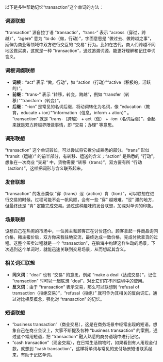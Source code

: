 以下是多种帮助记忆“transaction”这个单词的方法：

### 词源联想
“transaction” 源自拉丁语 “transactio”，“trans-” 表示 “across（穿过，跨越）”，“agere” 意为 “to do（做，行动）”，字面意思是 “做过去、做跨越之事”，延伸为商业等领域中双方进行交互的 “交易” 行为。比如在古代，商人们跨越不同地区做买卖，这就是一种 “transaction”，通过追溯词源，能更好理解和记住单词含义。

### 词根词缀联想
 - **词根**：“act” 表示 “做，行动”，如 “action（行动）”“active（积极的，活跃的）”。
 - **前缀**：“trans-” 表示 “转移，转变，跨越”，例如 “transfer（转移）”“transform（转变）”。
 - **后缀**：“-ion” 是常见的名词后缀，将动词转化为名词，像 “education（教育，educate + ion）”“information（信息，inform + ation）” 。
 “transaction” 就是 “trans-（跨越） + act（做） + -ion（名词后缀）”，合起来就是双方跨越界限做事情，即 “交易；办理” 等意思。 

### 词形联想
“transaction” 这个单词较长，可以尝试将它拆分成熟悉的部分。“trans” 形似 “transit（运输）” 的前半部分，有转移、运送的含义；“action” 是熟悉的 “行动”。想象在一次商业 “交易” 中，货物需要 “转移（trans）”，双方要有所 “行动（action）”，这样把词形与含义联系起来。 

### 发音联想
“transaction” 的发音类似 “穿（trans）涩（action）肯（tion）”，可以联想在进行交易的时候，过程可能不会一帆风顺，会有一些 “穿” 越艰难、“涩” 滞的地方，但最终还是 “肯” 定能完成交易。通过这种趣味的发音联想，加深对单词的印象。 

### 场景联想
设想自己在热闹的市场中，一位摊主和顾客正在讨价还价。顾客拿起一件商品询问价格，摊主报价后，双方你来我往地交流，最终达成一致价格，完成付款拿货的过程。这整个买卖过程就是一个 “transaction”，在脑海中构建这样生动的场景，下次遇到这个单词时，就能迅速关联到交易场景，从而想起其含义。 

### 相关词汇联想
 - **同义词**：“deal” 也有 “交易” 的意思，例如 “make a deal（达成交易）”，记住 “transaction” 时可以一起联想 “deal”，对比它们在不同语境中的使用。 
 - **反义词**：由于 “transaction” 表示交易，那么可以联想到 “refusal of transaction（拒绝交易）”，“refusal（拒绝）” 就可作为其相关的反向词汇，通过对比相反概念，强化对 “transaction” 的记忆。 

### 短语联想
 - “business transaction”（商业交易），这是在商务场景中经常出现的短语。想象自己在商业会议上，大家不断提及各种 “business transaction” 的案例，通过这个常用短语，把 “transaction” 融入熟悉的商务语境中进行记忆。 
 - “cash transaction”（现金交易），在日常生活购物时，如果看到有人用现金付款，就想到 “cash transaction”，这样将单词与常见的支付场景短语联系起来，有助于记忆单词。 